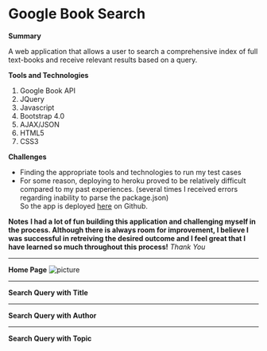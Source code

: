 # Google Book Search

**Summary**

A web application that allows a user to search a comprehensive index of full text-books and receive relevant results based on a query.

**Tools and Technologies**
1. Google Book API
2. JQuery
3. Javascript
4. Bootstrap 4.0
5. AJAX/JSON
5. HTML5
6. CSS3


**Challenges**
- Finding the appropriate tools and technologies to run my test cases
- For some reason, deploying to heroku proved to be relatively difficult compared to my past experiences. (several times I received errors regarding inability to parse the package.json)  
So the app is deployed <a href="https://grandsuccess87.github.io/GoogleBookSearch/">here</a> on Github.

**Notes**
**I had a lot of fun building this application and challenging myself in the process.  Although there is always room for improvement, I believe I was successful in retreiving the desired outcome and I feel great that I have learned so much throughout this process!**
*Thank You* 

<hr>

**Home Page**
![picture](images/GBS_Image1.png)
<!-- <img src="images/GBS_Image1.png"> -->

<hr>

**Search Query with Title**
<!-- <img src="images/GBS_Image12.png"> -->

<!-- <img src="images/GBS_Image2b.png">
 -->
<!-- <img src="images/GBS_Image2c.png"> -->


<hr>

**Search Query with Author**
<!-- <img src="images/GBS_Image3.png"> -->

<!-- <img src="images/GBS_Image3b.png"> -->


<hr>

**Search Query with Topic**
<!-- <img src="images/GBS_Image4.png"> -->

<!-- <img src="images/GBS_Image4b.png"> -->
